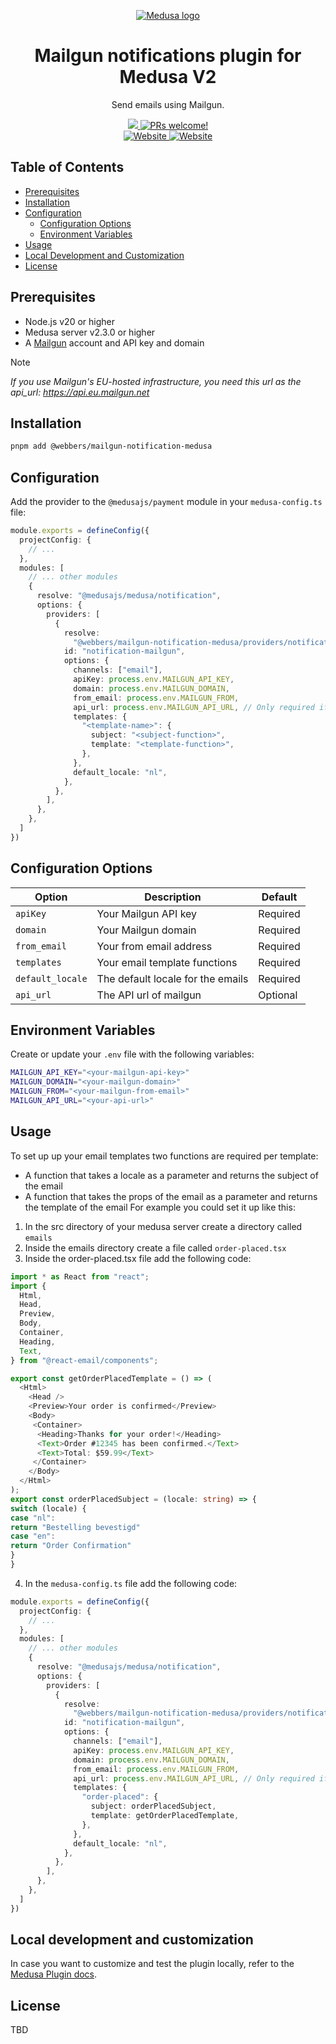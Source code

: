 <p align="center">
  <a href="https://www.medusajs.com">
  <picture>
    <source media="(prefers-color-scheme: dark)" srcset="https://user-images.githubusercontent.com/59018053/229103275-b5e482bb-4601-46e6-8142-244f531cebdb.svg">
    <source media="(prefers-color-scheme: light)" srcset="https://user-images.githubusercontent.com/59018053/229103726-e5b529a3-9b3f-4970-8a1f-c6af37f087bf.svg">
    <img alt="Medusa logo" src="https://user-images.githubusercontent.com/59018053/229103726-e5b529a3-9b3f-4970-8a1f-c6af37f087bf.svg">
    </picture>
  </a>
</p>
<h1 align="center">
  Mailgun notifications plugin for Medusa V2
</h1>

<p align="center">
  Send emails using Mailgun.
</p>

<p align="center">
  <a href="#">
    <img src="https://img.shields.io/badge/license-TBD-blue.svg" />
  </a>
  <a href="#">
    <img src="https://img.shields.io/badge/PRs-welcome-brightgreen.svg?style=flat" alt="PRs welcome!" />
  </a>
  <br />
  <a href="https://www.mailgun.com/">
    <img src="https://img.shields.io/badge/www-mailgun.com-blue.svg?style=flat" alt="Website" />
  </a>
  <a href="https://webbers.com">
    <img src="https://img.shields.io/badge/www-webbers.com-blue.svg?style=flat" alt="Website" />
  </a>
</p>

## Table of Contents
- [Prerequisites](#prerequisites)
- [Installation](#installation)
- [Configuration](#configuration)
  - [Configuration Options](#configuration-options)
  - [Environment Variables](#environment-variables)
- [Usage](#usage)
- [Local Development and Customization](#local-development-and-customization)
- [License](#license)

## Prerequisites
- Node.js v20 or higher
- Medusa server v2.3.0 or higher
- A [Mailgun](https://www.mailgun.com/) account and API key and domain

> [!NOTE]
> _If you use Mailgun's EU-hosted infrastructure, you need this url as the api_url: https://api.eu.mailgun.net_

## Installation
```bash
pnpm add @webbers/mailgun-notification-medusa
```

## Configuration
Add the provider to the `@medusajs/payment` module in your `medusa-config.ts` file:

```typescript
module.exports = defineConfig({
  projectConfig: {
    // ...
  },
  modules: [
    // ... other modules
    {
      resolve: "@medusajs/medusa/notification",
      options: {
        providers: [
          {
            resolve:
              "@webbers/mailgun-notification-medusa/providers/notification-mailgun",
            id: "notification-mailgun",
            options: {
              channels: ["email"],
              apiKey: process.env.MAILGUN_API_KEY,
              domain: process.env.MAILGUN_DOMAIN,
              from_email: process.env.MAILGUN_FROM,
              api_url: process.env.MAILGUN_API_URL, // Only required if using Mailgun's EU-hosted infrastructure
              templates: {
                "<template-name>": {
                  subject: "<subject-function>",
                  template: "<template-function>",
                },
              },
              default_locale: "nl",
            },
          },
        ],
      },
    },
  ]
})
```

## Configuration Options

| Option           | Description                       | Default  |
|------------------|-----------------------------------|----------|
| `apiKey`         | Your Mailgun API key              | Required |
| `domain`         | Your Mailgun domain               | Required |
| `from_email`     | Your from email address           | Required |
| `templates`      | Your email template functions     | Required |
| `default_locale` | The default locale for the emails | Required |
| `api_url`        | The API url of mailgun            | Optional |

## Environment Variables
Create or update your `.env` file with the following variables:

```bash
MAILGUN_API_KEY="<your-mailgun-api-key>"
MAILGUN_DOMAIN="<your-mailgun-domain>"
MAILGUN_FROM="<your-mailgun-from-email>"
MAILGUN_API_URL="<your-api-url>"
```

## Usage
To set up up your email templates two functions are required per template:
- A function that takes a locale as a parameter and returns the subject of the email
- A function that takes the props of the email as a parameter and returns the template of the email
For example you could set it up like this:
1. In the src directory of your medusa server create a directory called `emails`
2. Inside the emails directory create a file called `order-placed.tsx`
3. Inside the order-placed.tsx file add the following code:
```typescript
import * as React from "react";
import {
  Html,
  Head,
  Preview,
  Body,
  Container,
  Heading,
  Text,
} from "@react-email/components";

export const getOrderPlacedTemplate = () => (
  <Html>
    <Head />
    <Preview>Your order is confirmed</Preview>
    <Body>
     <Container>
      <Heading>Thanks for your order!</Heading>
      <Text>Order #12345 has been confirmed.</Text>
      <Text>Total: $59.99</Text>
     </Container>
    </Body>
  </Html>
);
export const orderPlacedSubject = (locale: string) => {
switch (locale) {
case "nl":
return "Bestelling bevestigd"
case "en":
return "Order Confirmation"
}
}
```
4. In the `medusa-config.ts` file add the following code:
```typescript
module.exports = defineConfig({
  projectConfig: {
    // ...
  },
  modules: [
    // ... other modules
    {
      resolve: "@medusajs/medusa/notification",
      options: {
        providers: [
          {
            resolve:
              "@webbers/mailgun-notification-medusa/providers/notification-mailgun",
            id: "notification-mailgun",
            options: {
              channels: ["email"],
              apiKey: process.env.MAILGUN_API_KEY,
              domain: process.env.MAILGUN_DOMAIN,
              from_email: process.env.MAILGUN_FROM,
              api_url: process.env.MAILGUN_API_URL, // Only required if using Mailgun's EU-hosted infrastructure
              templates: {
                "order-placed": {
                  subject: orderPlacedSubject,
                  template: getOrderPlacedTemplate,
                },
              },
              default_locale: "nl",
            },
          },
        ],
      },
    },
  ]
})
```


## Local development and customization

In case you want to customize and test the plugin locally, refer to
the [Medusa Plugin docs](https://docs.medusajs.com/learn/fundamentals/plugins/create#3-publish-plugin-locally-for-development-and-testing).

## License
TBD
